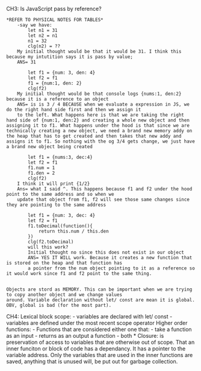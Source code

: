 CH3:
    Is JavaScript pass by reference? 

    *REFER TO PHYSICAL NOTES FOR TABLES*
        -say we have:
            let n1 = 31
            let n2 = n1
            n1 = 32
            clg(n2) = ??
        My initial thought would be that it would be 31. I think this because my intutition says it is pass by value;
        ANS= 31
        
            let f1 = {num: 3, den: 4}
            let f2 = f1
            f1 = {num:1, den: 2}
            clg(f2)
        My initial thought would be that console logs {nums:1, den:2} because it is a reference to an object
        ANS= is is 3 / 4 BECAUSE when we evaluate a expression in JS, we do the right hand side first and then we assign it 
        to the left. What happens here is that we are taking the right hand side of {num:1, den:2} and creating a whole new object and then assigning it to f1. What happens under the hood is that since we are technically creating a new object, we need a brand new memory addy on the heap that has to get created and then takes that new addy and assigns it to f1. So nothing with the og 3/4 gets change, we just have a brand new object being created
        
            let f1 = {nums:3, dec:4}
            let f2 = f1
            f1.num = 1
            f1.den = 2
            clg(f2) 
        I think it will print {1/2}
        Ans= what I said ^. This happens because f1 and f2 under the hood point to the same address and so when we 
        update that object from f1, f2 will see those same changes since they are pointing to the same address

            let f1 = {num: 3, dec: 4}
            let f2 = f1
            f1.toDecimal(function(){
                return this.num / this.den
            })
            clg(f2.toDecimal)
            will this work?
            Initial thought no since this does not exist in our object
            ANS= YES IT WILL work. Because it creates a new function that is stored on the heap and that function has
            a pointer from the num object pointing to it as a reference so it would work since f1 and f2 point to the same thing.


    Objects are stord as MEMORY. This can be important when we are trying to copy another object and we change values
    around. Variable declaration without let/ const are mean it is global. OBV, global is bad (for the most part).

CH4:
    Lexical block scope:
        - variables are declared with let/ const
        - variables are defined under the most recent scope operator
    Higher order functions:
        - Functions that are considered either one that:
            - take a function as an input
            - returns as an output a function
            - both
    * Closure:
        is preservation of access to variables that are otherwise out of scope. That an inner funciton or block of code has a dependancy. It has a pointer to the variable address. Only the variables that are used in the inner functions are saved, anything that is unused will, 
        be put out for garbage collection. 